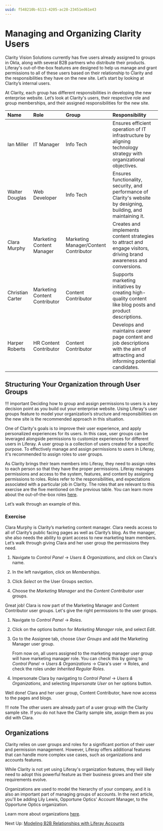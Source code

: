 ```yaml
---
uuid: f548210b-6113-4205-ac28-23451ed61e43
---
```

# Managing and Organizing Clarity Users

Clarity Vision Solutions currently has five users already assigned to groups in Okta, along with several B2B partners who distribute their products. Liferay's out-of-the-box features are designed to help us manage and grant permissions to all of these users based on their relationship to Clarity and the responsibilities they have on the new site. Let’s start by looking at Clarity’s internal users.

At Clarity, each group has different responsibilities in developing the new enterprise website. Let’s look at Clarity's users, their respective role and group memberships, and their assigned responsibilities for the new site.

| Name             | Role                          | Group                                 | Responsibility                                                                                                                 |
|:-----------------|:------------------------------|:--------------------------------------|:-------------------------------------------------------------------------------------------------------------------------------|
| Ian Miller       | IT Manager                    | Info Tech                             | Ensures efficient operation of IT infrastructure by aligning technology strategy with organizational objectives.               |
| Walter Douglas   | Web Developer                 | Info Tech                             | Ensures functionality, security, and performance of Clarity's website by designing, building, and maintaining it.              |
| Clara Murphy     | Marketing Content Manager     | Marketing Manager/Content Contributor | Creates and implements content strategies to attract and engage visitors, driving brand awareness and conversions.             |
| Christian Carter | Marketing Content Contributor | Content Contributor                   | Supports marketing initiatives by creating high-quality content like blog posts and product descriptions.                      |
| Harper Roberts   | HR Content Contributor        | Content Contributor                   | Develops and maintains career page content and job descriptions with the aim of attracting and informing potential candidates. |

## Structuring Your Organization through User Groups

!!! important
    Deciding how to group and assign permissions to users is a key decision point as you build out your enterprise website. Using Liferay's user groups feature to model your organization’s structure and responsibilities on the new site is the recommended approach in this situation.

One of Clarity's goals is to improve their user experience, and apply personalized experiences for its users. In this case, user groups can be leveraged alongside permissions to customize experiences for different users in Liferay. A user group is a collection of users created for a specific purpose. To effectively manage and assign permissions to users in Liferay, it's recommended to assign roles to user groups.

As Clarity brings their team members into Liferay, they need to assign roles to each person so that they have the proper permissions. Liferay manages permissions and access to the system, features, and content by assigning permissions to roles. Roles refer to the responsibilities, and expectations associated with a particular job in Clarity. The roles that are relevant to this exercise are the five mentioned on the previous table. You can learn more about the out-of-the-box roles [here](https://learn.liferay.com/en/w/dxp/users-and-permissions/roles-and-permissions/understanding-roles-and-permissions).

Let’s walk through an example of this.

### Exercise

Clara Murphy is Clarity’s marketing content manager. Clara needs access to all of Clarity’s public facing pages as well as Clarity’s blog. As the manager, she also needs the ability to grant access to new marketing team members. Let’s walk through giving Clara and her user group the permissions they need.

1. Navigate to _Control Panel_ &rarr; _Users & Organizations_, and click on Clara's name.

1. In the left navigation, click on _Memberships_.

1. Click _Select_ on the User Groups section.

1. Choose the _Marketing Manager_ and the _Content Contributor_ user groups.

Great job! Clara is now part of the Marketing Manager and Content Contributor user groups. Let's give the right permissions to the user groups.

1. Navigate to _Control Panel_ &rarr; _Roles_.

1. Click on the options button for _Marketing Manager_ role, and select _Edit_.

1. Go to the Assignee tab, choose _User Groups_ and add the Marketing Manager user group.

      From now on, all users assigned to the marketing manager user group will have marketing manager role. You can check this by going to _Control Panel_ &rarr; _Users & Organizations_ &rarr; Clara's user  &rarr; Roles, and check the roles under _Inherited Regular Roles_.

1. Impersonate Clara by navigating to _Control Panel_ &rarr; _Users & Organizations_, and selecting _Impersonate User_ on her options button.

Well done! Clara and her user group, Content Contributor, have now access to the pages and blogs.

!!! note
    The other users are already part of a user group with the Clarity sample site. If you do not have the Clarity sample site, assign them as you did with Clara.

## Organizations

Clarity relies on user groups and roles for a significant portion of their user and permission management. However, Liferay offers additional features that can handle more complex use cases, such as organizations and accounts features.

While Clarity is not yet using Liferay's organization features, they will likely need to adopt this powerful feature as their business grows and their site requirements evolve.

Organizations are used to model the hierarchy of your company, and it is also an important part of managing groups of accounts. In the next article, you'll be adding Lily Lewis, Opportune Optics' Account Manager, to the Opportune Optics organization.

Learn more about organizations [here](https://learn.liferay.com/w/dxp/users-and-permissions/organizations/understanding-organizations).

Next Up: [Modeling B2B Relationships with Liferay Accounts]()
